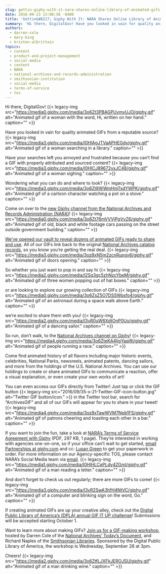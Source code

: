 ```yaml
---
slug: gettin-giphy-with-it-nara-shares-online-library-of-animated-gifs
date: 2016-09-23 13:00:58 -0400
title: 'Gettin&#8217; Giphy With It: NARA Shares Online Library of Animated Gifs'
summary: 'Hi there, DigitalGov! Have you looked in vain for quality animated GIFs from a reputable source? Have your searches left you annoyed and frustrated because you can’t find a GIF with properly attributed and sourced content? Wondering what you can do and where to look? Come on over to the new Giphy channel from the'
authors:
  - darren-cole
  - mary-king
  - kristen-albrittain
topics:
  - content
  - product-and-project-management
  - social-media
  - content
  - NARA
  - national-archives-and-records-administration
  - smithsonian-institution
  - social-media
  - terms-of-service
  - tos
---
```


Hi there, DigitalGov! {{< legacy-img src="https://media0.giphy.com/media/3o6Zt3PBAGPUvmvUJO/giphy.gif" alt="Animated gif of a woman with the word, Hi, written on her hand." caption="" >}} 

Have you looked in vain for quality animated GIFs from a reputable source? {{< legacy-img src="https://media3.giphy.com/media/l0HlAgJTVaAPHEGdy/giphy.gif" alt="Animated gif of a woman searching in a library." caption="" >}} 

Have your searches left you annoyed and frustrated because you can’t find a GIF with properly attributed and sourced content? {{< legacy-img src="https://media3.giphy.com/media/l0HlCJ89672yxJC48/giphy.gif" alt="Animated gif of a woman sighing." caption="" >}} 

Wondering what you can do and where to look? {{< legacy-img src="https://media3.giphy.com/media/3o6Zt8WWmHmTxdYWPK/giphy.gif" alt="Animated gif of a cartoon character watching a pot on a stove." caption="" >}} 

Come on over to the <a href="http://giphy.com/usnationalarchives" target="_blank">new Giphy channel from the National Archives and Records Administration (NARA)</a>! {{< legacy-img src="https://media0.giphy.com/media/3o6Zt76mVVVjPqVvZ6/giphy.gif" alt="Animated gif of old, black and white footage cars passing on the street outside government building." caption="" >}} 

<a href="http://us11.campaign-archive2.com/?u=bfeaf03e7b0b1636c0b375892&id=ba57d024c4" target="_blank">We&#8217;ve opened our vault to reveal dozens of animated GIFs ready to share and use</a>. All of our GIFs link back to the original <a href="https://catalog.archives.gov/" target="_blank">National Archives catalog records</a>, so you know you’re getting the real deal. {{< legacy-img src="https://media3.giphy.com/media/3oz8xN5m2zcnRupgv6/giphy.gif" alt="Animated gif of doors opening." caption="" >}} 

So whether you just want to pop in and say hi {{< legacy-img src="https://media2.giphy.com/media/l2Sq3gc5zhNzcYbeM/giphy.gif" alt="Animated gif of three women popping out of hat boxes." caption="" >}} 

or are looking to explore our growing collection of GIFs {{< legacy-img src="https://media0.giphy.com/media/3o6ZsZ5O7DSSWpsfo4/giphy.gif" alt="Animated gif of an astronaut during a space walk above Earth." caption="" >}} 

we’re excited to share them with you! {{< legacy-img src="https://media2.giphy.com/media/l3vR0uW6XdtOnP0Uo/giphy.gif" alt="Animated gif of a dancing sailor." caption="" >}} 

So run, don’t walk, to the <a href="http://giphy.com/usnationalarchives" target="_blank">National Archives channel on Giphy</a>! {{< legacy-img src="https://media4.giphy.com/media/3o6ZteKA4IjgYaqiRi/giphy.gif" alt="Animated gif of people running a race." caption="" >}} 

Come find animated history of all flavors including major historic events, celebrities, National Parks, newsreels, animated patents, dancing sailors, and more from the holdings of the U.S. National Archives. You can use our holdings to create or share animated GIFs to communicate a reaction, offer a visual explanation, or even create your own works of art!

You can even access our GIFs directly from Twitter! Just tap or click the GIF button {{< legacy-img src="2016/09/35-x-21-Twitter-GIF-icon-button.jpg" alt="Twitter GIF button/icon." >}} in the Twitter tool bar, search for “ArchivesGIF” and all of our GIFs will appear for you to share in your tweet! {{< legacy-img src="https://media4.giphy.com/media/3oz8xTawWVM7Npb1FS/giphy.gif" alt="Animated gif of patrons cheering and toasting each other in a bar." caption="" >}} 

If you want to join the fun, take a look at [NARA&#8217;s Terms of Service Agreement with Giphy](https://s3.amazonaws.com/digitalgov/_legacy-img/2016/09/NARA_Giphy_TOS_2016a.pdf) (PDF, 297 KB, 1 page). They’re interested in working with agencies one-on-one, so if your office can’t wait to get started, <a href="mailto:partnerships@giphy.com" target="_blank">email Partnerships at giphy.com</a> and cc: <a href="mailto:lusan@giphy.com" target="_blank">Lusan Green</a> to get your paperwork in order. For more information on our Agency-specific TOS, please contact NARA&#8217;s Social Media team via <a href="mailto:socialmedia@nara.gov" target="_blank">email</a>. {{< legacy-img src="https://media1.giphy.com/media/l0HlHLCqPLdy4ZGmI/giphy.gif" alt="Animated gif of a man reading a letter." caption="" >}} 

And don’t forget to check us out regularly; there are more GIFs to come! {{< legacy-img src="https://media3.giphy.com/media/l3vR2SwA3hfH4NtVC/giphy.gif" alt="Animated gif of a computer and blinking sign on the word, Go." caption="" >}} 

If creating animated GIFs are up your creative alley, check out the <a href="https://dp.la/info/gif-it-up/" target="_blank">Digital Public Library of America’s (DPLA) annual GIF IT UP challenge</a>! Submissions will be accepted starting October 1.

Want to learn more about making GIFs? <a href="https://dp.la/info/get-involved/workshops/" target="_blank">Join us for a GIF-making workshop</a>, hosted by Darren Cole of the <a href="http://todaysdocument.tumblr.com/" target="_blank">National Archives’ Today’s Document</a>, and Richard Naples of the <a href="http://smithsonianlibraries.tumblr.com/" target="_blank">Smithsonian Libraries</a>. Sponsored by the Digital Public Library of America, the workshop is Wednesday, September 28 at 3pm.

Cheers! {{< legacy-img src="https://media2.giphy.com/media/3o6ZtfLJXFkJEROJSU/giphy.gif" alt="Animated gif of a man drinking wine." caption="" >}}
